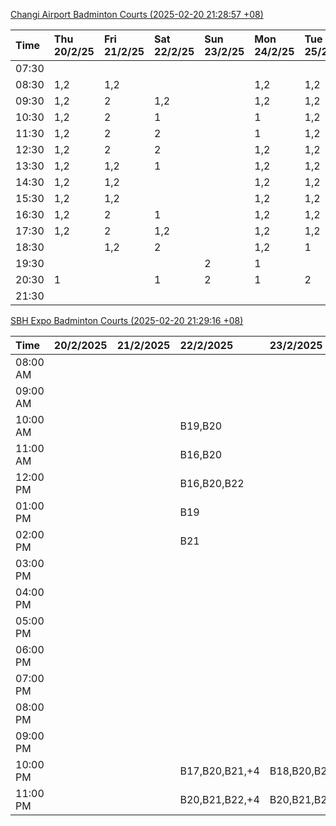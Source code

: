 [Changi Airport Badminton Courts (2025-02-20 21:28:57 +08)](https://www.carc.org.sg/FacilityBooking.aspx)

| Time   | Thu 20/2/25   | Fri 21/2/25   | Sat 22/2/25   | Sun 23/2/25   | Mon 24/2/25   | Tue 25/2/25   | Wed 26/2/25   |
|:-------|:--------------|:--------------|:--------------|:--------------|:--------------|:--------------|:--------------|
| 07:30  |               |               |               |               |               |               |               |
| 08:30  | 1,2           | 1,2           |               |               | 1,2           | 1,2           | 1,2           |
| 09:30  | 1,2           | 2             | 1,2           |               | 1,2           | 1,2           | 1,2           |
| 10:30  | 1,2           | 2             | 1             |               | 1             | 1,2           | 1,2           |
| 11:30  | 1,2           | 2             | 2             |               | 1             | 1,2           | 1,2           |
| 12:30  | 1,2           | 2             | 2             |               | 1,2           | 1,2           | 1,2           |
| 13:30  | 1,2           | 1,2           | 1             |               | 1,2           | 1,2           | 1,2           |
| 14:30  | 1,2           | 1,2           |               |               | 1,2           | 1,2           | 1,2           |
| 15:30  | 1,2           | 1,2           |               |               | 1,2           | 1,2           | 1,2           |
| 16:30  | 1,2           | 2             | 1             |               | 1,2           | 1,2           | 1,2           |
| 17:30  | 1,2           | 2             | 1,2           |               | 1,2           | 1,2           | 1,2           |
| 18:30  |               | 1,2           | 2             |               | 1,2           | 1             |               |
| 19:30  |               |               |               | 2             | 1             |               |               |
| 20:30  | 1             |               | 1             | 2             | 1             | 2             | 2             |
| 21:30  |               |               |               |               |               |               |               |

[SBH Expo Badminton Courts (2025-02-20 21:29:16 +08)](https://singaporebadmintonhall.getomnify.com/widgets/O3MRKGBH359GA55KHMG1RD)

| Time     | 20/2/2025   | 21/2/2025   | 22/2/2025      | 23/2/2025      | 24/2/2025    | 25/2/2025      | 26/2/2025      |
|:---------|:------------|:------------|:---------------|:---------------|:-------------|:---------------|:---------------|
| 08:00 AM |             |             |                |                |              | B14,B15,B17,+2 | B19,B20,B22,+8 |
| 09:00 AM |             |             |                |                |              | B15,B16,B17,+4 | B19,B21,B22,+9 |
| 10:00 AM |             |             | B19,B20        |                |              | B19,B21,B22,+7 | B19,B20,B22,+7 |
| 11:00 AM |             |             | B16,B20        |                |              | B19,B21,B22,+7 | B18,B20,B22,+7 |
| 12:00 PM |             |             | B16,B20,B22    |                |              | B19,B21,B22,+8 | B20,B21,B22,+8 |
| 01:00 PM |             |             | B19            |                |              | B19,B21,B22,+8 | B19,B21,B22,+9 |
| 02:00 PM |             |             | B21            |                |              | B19,B21,B22,+8 | B19,B21,B22,+9 |
| 03:00 PM |             |             |                |                |              | B12,B17,B18    | B18,B19,B20,+1 |
| 04:00 PM |             |             |                |                |              |                |                |
| 05:00 PM |             |             |                |                |              | B13            |                |
| 06:00 PM |             |             |                |                |              |                |                |
| 07:00 PM |             |             |                |                |              |                |                |
| 08:00 PM |             |             |                |                |              |                |                |
| 09:00 PM |             |             |                |                | B15,B16      |                |                |
| 10:00 PM |             |             | B17,B20,B21,+4 | B18,B20,B21,+2 | A10,A8,A9,+7 |                | A7,A8,A9,+6    |
| 11:00 PM |             |             | B20,B21,B22,+4 | B20,B21,B22,+5 | A10,A8,A9,+7 |                | A7,A8,A9,+6    |
